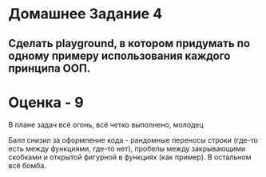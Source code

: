 # Домашнее Задание 4

## Сделать playground, в котором придумать по одному примеру использования каждого принципа ООП.

# Оценка - 9

В плане задач всё огонь, всё четко выполнено, молодец

Балл снизил за оформление кода - рандомные переносы строки (где-то есть между функциями, где-то нет), пробелы между закрывающими скобками и открытой фигурной в функциях (как пример). В остальном всё бомба.
